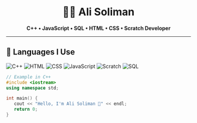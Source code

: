 <div align="center">
  
# 👨‍💻 Ali Soliman  
**C++ • JavaScript • SQL • HTML • CSS • Scratch Developer**

</div>


---

## 🚀 Languages I Use

![C++](https://img.shields.io/badge/C%2B%2B-00599C?style=flat&logo=c%2B%2B&logoColor=white)
![HTML](https://img.shields.io/badge/HTML5-E34F26?style=flat&logo=html5&logoColor=white)
![CSS](https://img.shields.io/badge/CSS3-1572B6?style=flat&logo=css3&logoColor=white)
![JavaScript](https://img.shields.io/badge/JavaScript-323330?style=flat&logo=javascript&logoColor=F7DF1E)
![Scratch](https://img.shields.io/badge/Scratch-4D97FF?style=flat&logo=scratch&logoColor=white)
![SQL](https://img.shields.io/badge/SQL-336791?style=flat&logo=postgresql&logoColor=white)

```cpp
// Example in C++
#include <iostream>
using namespace std;

int main() {
   cout << "Hello, I'm Ali Soliman 👋" << endl;
   return 0;
}

